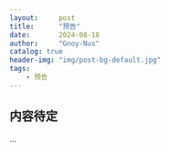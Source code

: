 ```yaml
---
layout:     post
title:      "预告"
date:       2024-08-18
author:     "Gnoy-Nus"
catalog: true
header-img: "img/post-bg-default.jpg"
tags:
    - 预告
---
```


## 内容待定

...